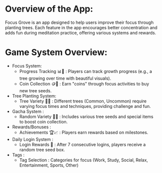 # Overview of the App:
Focus Grove is an app designed to help users improve their focus through planting trees. Each feature in the app encourages better concentration and adds fun during meditation practice, offering various systems and rewards.

# Game System Overview:

- Focus System:
    - Progress Tracking 📊🌱 : Players can track growth progress (e.g., a tree growing over time with beautiful visuals).
    - Coin Collection 🪙🌿 : Earn "coins" through focus activities to buy new tree seeds.
- Tree Planting System:
  - Tree Variety 🌳🌸 : Different trees (Common, Uncommon) require varying focus times and techniques, providing challenge and fun.
- Gacha System :
    - Random Variety 🎲🌱 : Includes various tree seeds and special items to boost coin collection.
- Rewards/Bonuses :
    - Achievements 🏆📈 : Players earn rewards based on milestones.
- Daily Login System :
    - Login Rewards 📅 : After 7 consecutive logins, players receive a random tree seed box.
- Tags :
    - Tag Selection : Categories for focus (Work, Study, Social, Relax, Entertainment, Sports, Other)
